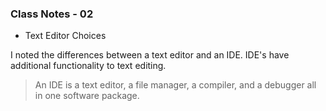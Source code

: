 ### Class Notes - 02 
- Text Editor Choices

I noted the differences between a text editor and an IDE. IDE's have additional functionality to text editing.
>An IDE is a text editor, a file manager, a compiler, and a debugger all in one software package.

